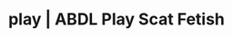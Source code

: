 ---
categories:
- Lingerie Art
- E-Girl Erotica
- AI Erotica
- Inclusive Desire
- Alt Aesthetic
image: /assets/images/1747714124474.jpg
layout: post
schema:
  description: Premium adult content featuring Scat Fetish, ABDL Play. High-quality
    artwork with provocative themes.
  keywords:
  - Immersive Erotica
  - Alt Romance
  - ABDL Play
  - Vintage Boudoir
  - Spiritual Kink
  - AI Erotica
  - Scat Fetish
  name: 1747714124474 | Scat Fetish ABDL Play
  type: VisualArtwork
seo:
  description: Featured content with premium ABDL Play, Scat Fetish. HD images available.
  keywords: ABDL Play, Scat Fetish
  og_image: /assets/images/1747714124474.jpg
  schema_type: VisualArtwork
tags:
- '#play'
- Scat Fetish
- ABDL Play
title: play | ABDL Play Scat Fetish
---